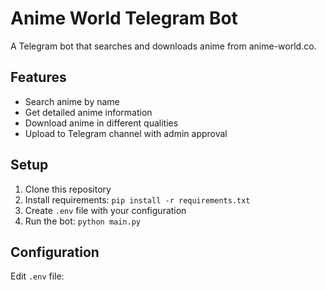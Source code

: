 # Anime World Telegram Bot

A Telegram bot that searches and downloads anime from anime-world.co.

## Features

- Search anime by name
- Get detailed anime information
- Download anime in different qualities
- Upload to Telegram channel with admin approval

## Setup

1. Clone this repository
2. Install requirements: `pip install -r requirements.txt`
3. Create `.env` file with your configuration
4. Run the bot: `python main.py`

## Configuration

Edit `.env` file:
